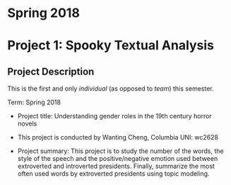 # Spring 2018
# Project 1:  Spooky Textual Analysis

## Project Description
This is the first and only *individual* (as opposed to *team*) this semester. 

Term: Spring 2018

+ Project title: Understanding gender roles in the 19th century horror novels 
+ This project is conducted by Wanting Cheng, Columbia UNI: wc2628

+ Project summary: This project is to study the number of the words, the style of the speech and the positive/negative emotion used between extroverted and introverted presidents. Finally, summarize the most often used words by extroverted presidents using topic modeling.